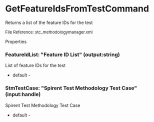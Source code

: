 # GetFeatureIdsFromTestCommand

Returns a list of the feature IDs for the test

<font size="2">File Reference: stc_methodologymanager.xml</font>

<text>Properties</text>

### FeatureIdList: "Feature ID List" (output:string)

List of feature IDs for the test

* default - 
### StmTestCase: "Spirent Test Methodology Test Case" (input:handle)

Spirent Test Methodology Test Case

* default - 
